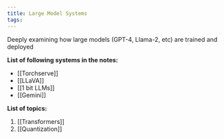 ```yaml
---
title: Large Model Systems
tags:
---
```

Deeply examining how large models (GPT-4, Llama-2, etc) are trained and deployed

**List of following systems in the notes:**
- [[Torchserve]]
- [[LLaVA]]
- [[1 bit LLMs]]
- [[Gemini]]


**List of topics:** 
1. [[Transformers]]
2. [[Quantization]]




